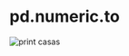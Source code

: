 # pd.numeric.to
 
  
  
  ![print casas](https://user-images.githubusercontent.com/91225751/147671980-5d168eb7-4666-44c7-ae7a-bf79bc74a59d.png)
